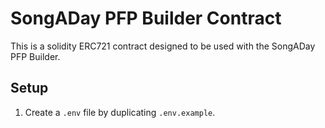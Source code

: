 # SongADay PFP Builder Contract

This is a solidity ERC721 contract designed to be used with the SongADay PFP Builder.

## Setup

1. Create a `.env` file by duplicating `.env.example`.
